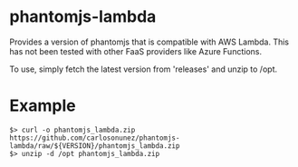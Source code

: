 # phantomjs-lambda

Provides a version of phantomjs that is compatible with AWS Lambda. This has
not been tested with other FaaS providers like Azure Functions.

To use, simply fetch the latest version from 'releases' and unzip to
/opt.

# Example

```shell
$> curl -o phantomjs_lambda.zip https://github.com/carlosonunez/phantomjs-lambda/raw/${VERSION}/phantomjs_lambda.zip
$> unzip -d /opt phantomjs_lambda.zip
```
